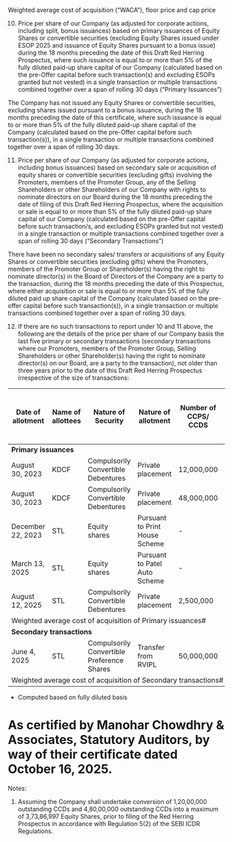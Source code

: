Weighted average cost of acquisition (“WACA”), floor price and cap price

10. Price per share of our Company (as adjusted for corporate actions, including split, bonus issuances) based on primary issuances of Equity Shares or convertible securities (excluding Equity Shares issued under ESOP 2025 and issuance of Equity Shares pursuant to a bonus issue) during the 18 months preceding the date of this Draft Red Herring Prospectus, where such issuance is equal to or more than 5% of the fully diluted paid-up share capital of our Company (calculated based on the pre-Offer capital before such transaction(s) and excluding ESOPs granted but not vested) in a single transaction or multiple transactions combined together over a span of rolling 30 days (“Primary Issuances”)

The Company has not issued any Equity Shares or convertible securities, excluding shares issued pursuant to a bonus issuance, during the 18 months preceding the date of this certificate, where such issuance is equal to or more than 5% of the fully diluted paid-up share capital of the Company (calculated based on the pre-Offer capital before such transaction(s)), in a single transaction or multiple transactions combined together over a span of rolling 30 days.

11. Price per share of our Company (as adjusted for corporate actions, including bonus issuances) based on secondary sale or acquisition of equity shares or convertible securities (excluding gifts) involving the Promoters, members of the Promoter Group, any of the Selling Shareholders or other Shareholders of our Company with rights to nominate directors on our Board during the 18 months preceding the date of filing of this Draft Red Herring Prospectus, where the acquisition or sale is equal to or more than 5% of the fully diluted paid-up share capital of our Company (calculated based on the pre-Offer capital before such transaction/s, and excluding ESOPs granted but not vested) in a single transaction or multiple transactions combined together over a span of rolling 30 days (“Secondary Transactions”)

There have been no secondary sales/ transfers or acquisitions of any Equity Shares or convertible securities (excluding gifts) where the Promoters, members of the Promoter Group or Shareholder(s) having the right to nominate director(s) in the Board of Directors of the Company are a party to the transaction, during the 18 months preceding the date of this Prospectus, where either acquisition or sale is equal to or more than 5% of the fully diluted paid up share capital of the Company (calculated based on the pre-offer capital before such transaction(s)), in a single transaction or multiple transactions combined together over a span of rolling 30 days.

12. If there are no such transactions to report under 10 and 11 above, the following are the details of the price per share of our Company basis the last five primary or secondary transactions (secondary transactions where our Promoters, members of the Promoter Group, Selling Shareholders or other Shareholder(s) having the right to nominate director(s) on our Board, are a party to the transaction), not older than three years prior to the date of this Draft Red Herring Prospectus irrespective of the size of transactions:

<table><thead><tr><th>Date of allotment</th><th>Name of allottees</th><th>Nature of Security</th><th>Nature of allotment</th><th>Number of CCPS/ CCDS</th><th>Number of Equity Shares at face value of ₹ 10 each**</th><th>Issue price per CCPS/ CCDS (₹)</th><th>Issue price per Equity Share (₹)</th><th>Total Consideration (₹)</th></tr></thead><tbody><tr><td colspan="9"><strong>Primary issuances</strong></td></tr><tr><td>August 30, 2023</td><td>KDCF</td><td>Compulsorily Convertible Debentures</td><td>Private placement</td><td>12,000,000</td><td>11,299,813</td><td>100.00</td><td>106.20</td><td>1,200,000,000</td></tr><tr><td>August 30, 2023</td><td>KDCF</td><td>Compulsorily Convertible Debentures</td><td>Private placement</td><td>48,000,000</td><td>26,087,184</td><td>100.00</td><td>184.00</td><td>4,800,000,000</td></tr><tr><td>December 22, 2023</td><td>STL</td><td>Equity shares</td><td>Pursuant to Print House Scheme</td><td>-</td><td>859,762</td><td>-</td><td>116.31</td><td>99,998,918</td></tr><tr><td>March 13, 2025</td><td>STL</td><td>Equity shares</td><td>Pursuant to Patel Auto Scheme</td><td>-</td><td>4,271,365</td><td>-</td><td>98.17</td><td>419,303,650</td></tr><tr><td>August 12, 2025</td><td>STL</td><td>Compulsorily Convertible Debentures</td><td>Private placement</td><td>2,500,000</td><td>2,011,936</td><td>100.00</td><td>124.26</td><td>250,000,000</td></tr><tr><td colspan="7">Weighted average cost of acquisition of Primary issuances#</td><td>152.02</td></tr><tr><td colspan="9"><strong>Secondary transactions</strong></td></tr><tr><td>June 4, 2025</td><td>STL</td><td>Compulsorily Convertible Preference Shares</td><td>Transfer from RVIPL</td><td>50,000,000</td><td>4,023,873</td><td>14.61</td><td>181.55</td><td>730,525,052</td></tr><tr><td colspan="7">Weighted average cost of acquisition of Secondary transactions#</td><td>181.55</td></tr></tbody></table>

* Computed based on fully diluted basis

# As certified by Manohar Chowdhry & Associates, Statutory Auditors, by way of their certificate dated October 16, 2025.

Notes:

1. Assuming the Company shall undertake conversion of 1,20,00,000 outstanding CCDs and 4,80,00,000 outstanding CCDs into a maximum of 3,73,86,997 Equity Shares, prior to filing of the Red Herring Prospectus in accordance with Regulation 5(2) of the SEBI ICDR Regulations.